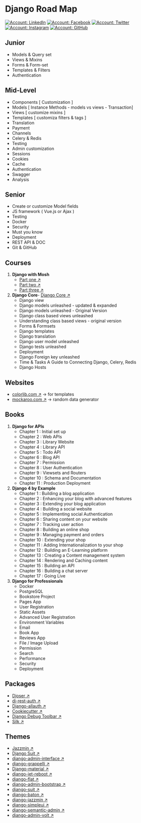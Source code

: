# Django Road Map
[![Account: LinkedIn](https://img.shields.io/badge/Fares%20Emad-LinkedIn-0077b5)](https://www.linkedin.com/in/faresemad/)
[![Account: Facebook](https://img.shields.io/badge/Fares%20Emad-Facebook-3B5998)](https://www.facebook.com/faresemadx)
[![Account: Twitter](https://img.shields.io/badge/Fares%20Emad-Twitter-0084b4)](https://twitter.com/faresemadx)
[![Account: Instagram](https://img.shields.io/badge/Fares%20Emad-Instagram-966842)](https://www.instagram.com/faresemadx/)
[![Account: GitHub](https://img.shields.io/badge/Fares%20Emad-GitHub-2b3137)](https://www.github.com/faresemad/)

## Junior 
- Models & Query set
- Views & Mixins
- Forms & Form-set
- Templates & Filters
- Authentication

## Mid-Level 
- Components [ Customization ]
- Models [ Instance Methods - models vs views - Transaction]
- Views [ customize mixins ]
- Templates [ customiza filters & tags ]
- Translation
- Payment
- Channels
- Celery & Redis
- Testing 
- Admin customization 
- Sessions
- Cookies
- Cache
- Authentication 
- Swagger
- Analysis

## Senior
- Create or customize Model fields
- JS framework ( Vue.js or Ajax )
- Testing 
- Docker
- Security 
- Must you know 
- Deployment 
- REST API & DOC
- Git & GitHub

## Courses 
1. **Django with Mosh**
   - [Part one ↗](https://codewithmosh.com/p/the-ultimate-django-part1)
   - [Part two ↗](https://codewithmosh.com/p/the-ultimate-django-part2)
   - [Part three ↗](https://codewithmosh.com/p/the-ultimate-django-part3)
2. **Django Core**- [Django Core ↗](https://www.udemy.com/course/django-core/)
   - Django view 
   - Django models unleashed - updated & expanded
   - Django models unleashed - Original Version 
   - Django class based views unleashed
   - Understanding class based views - original version 
   - Forms & Formsets
   - Django templates 
   - Django translation 
   - Django user model unleashed
   - Django tests unleashed
   - Deployment 
   - Django Foreign key unleashed
   - Time & Tasks A Guide to Connecting Django, Celery, Redis
   - Django Hosts

## Websites 
- [colorlib.com ↗](https://colorlib.com/) -> for templates 
- [mockaroo.com ↗](https://mockaroo.com/) -> random data generator

## Books
1. **Django for APIs**
   - Chapter 1 : Initial set up
   - Chapter 2 : Web APIs
   - Chapter 3 : Library Website
   - Chapter 4 : Library API
   - Chapter 5 : Todo API
   - Chapter 6 : Blog API
   - Chapter 7 : Permission 
   - Chapter 8 : User Authentication 
   - Chapter 9 : Viewsets and Routers
   - Chapter 10 : Schema and Documentation 
   - Chapter 11 : Production Deployment 
2. **Django 4 by Example** 
   - Chapter 1 : Building a blog application 
   - Chapter 2 : Enhancing your blog with advanced features 
   - Chapter 3 : Extending your blog application 
   - Chapter 4 : Building a social website 
   - Chapter 5 : Implementing social Authentication 
   - Chapter 6 : Sharing content on your website 
   - Chapter 7 : Tracking user action
   - Chapter 8 : Building an online shop
   - Chapter 9 : Managing payment and orders
   - Chapter 10 : Extending your shop
   - Chapter 11 : Adding Internationalization to your shop
   - Chapter 12 : Building an E-Learning platform 
   - Chapter 13 : Creating a Content management system
   - Chapter 14 : Rendering and Caching content 
   - Chapter 15 : Building an API
   - Chapter 16 : Building a chat server
   - Chapter 17 : Going Live
3. **Django for Professionals**
   - Docker
   - PostgreSQL
   - Bookstore Project
   - Pages App
   - User Registration 
   - Static Assets
   - Advanced User Registration 
   - Environment Variables 
   - Email
   - Book App
   - Reviews App
   - File / Image Upload
   - Permission 
   - Search 
   - Performance 
   - Security 
   - Deployment 

## Packages 
- [Djoser ↗](https://djoser.readthedocs.io/en/latest/)
- [dj-rest-auth ↗](https://dj-rest-auth.readthedocs.io/en/latest/)
- [Django-allauth ↗](https://django-allauth.readthedocs.io/en/latest/)
- [Cookiecutter ↗](https://cookiecutter.readthedocs.io/en/latest/)
- [Django Debug Toolbar ↗](https://django-debug-toolbar.readthedocs.io/en/latest/)
- [Silk ↗](https://github.com/jazzband/django-silk)

## Themes
- [Jazzmin ↗](https://github.com/farridav/django-jazzmin)
- [Django Suit ↗](https://djangosuit.com/)
- [django-admin-interface ↗](https://github.com/fabiocaccamo/django-admin-interface)
- [django-grappelli ↗](https://github.com/sehmaschine/django-grappelli)
- [Django-material ↗](http://forms.viewflow.io/)
- [django-jet-reboot ↗](https://github.com/assem-ch/django-jet-reboot)
- [django-flat ↗](https://github.com/collinanderson/django-flat-theme)
- [django-admin-bootstrap ↗](https://github.com/django-admin-bootstrap/django-admin-bootstrap)
- [django-suit ↗](https://github.com/darklow/django-suit)
- [django-baton ↗](https://github.com/otto-torino/django-baton)
- [django-jazzmin ↗](https://github.com/farridav/django-jazzmin)
- [django-simpleui ↗](https://github.com/newpanjing/simpleui)
- [django-semantic-admin ↗](https://github.com/globophobe/django-semantic-admin)
- [django-admin-volt ↗](https://github.com/app-generator/django-admin-volt)
